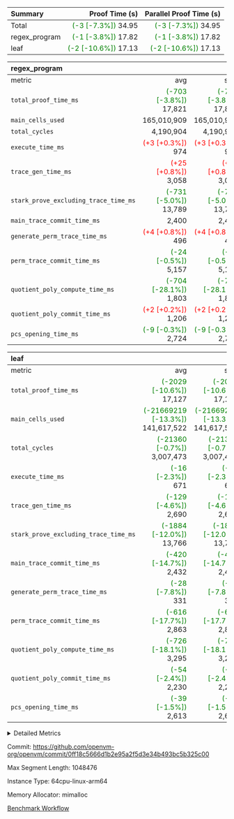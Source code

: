 | Summary | Proof Time (s) | Parallel Proof Time (s) |
|:---|---:|---:|
| Total | <span style='color: green'>(-3 [-7.3%])</span> 34.95 | <span style='color: green'>(-3 [-7.3%])</span> 34.95 |
| regex_program | <span style='color: green'>(-1 [-3.8%])</span> 17.82 | <span style='color: green'>(-1 [-3.8%])</span> 17.82 |
| leaf | <span style='color: green'>(-2 [-10.6%])</span> 17.13 | <span style='color: green'>(-2 [-10.6%])</span> 17.13 |


| regex_program |||||
|:---|---:|---:|---:|---:|
|metric|avg|sum|max|min|
| `total_proof_time_ms ` | <span style='color: green'>(-703 [-3.8%])</span> 17,821 | <span style='color: green'>(-703 [-3.8%])</span> 17,821 | <span style='color: green'>(-703 [-3.8%])</span> 17,821 | <span style='color: green'>(-703 [-3.8%])</span> 17,821 |
| `main_cells_used     ` |  165,010,909 |  165,010,909 |  165,010,909 |  165,010,909 |
| `total_cycles        ` |  4,190,904 |  4,190,904 |  4,190,904 |  4,190,904 |
| `execute_time_ms     ` | <span style='color: red'>(+3 [+0.3%])</span> 974 | <span style='color: red'>(+3 [+0.3%])</span> 974 | <span style='color: red'>(+3 [+0.3%])</span> 974 | <span style='color: red'>(+3 [+0.3%])</span> 974 |
| `trace_gen_time_ms   ` | <span style='color: red'>(+25 [+0.8%])</span> 3,058 | <span style='color: red'>(+25 [+0.8%])</span> 3,058 | <span style='color: red'>(+25 [+0.8%])</span> 3,058 | <span style='color: red'>(+25 [+0.8%])</span> 3,058 |
| `stark_prove_excluding_trace_time_ms` | <span style='color: green'>(-731 [-5.0%])</span> 13,789 | <span style='color: green'>(-731 [-5.0%])</span> 13,789 | <span style='color: green'>(-731 [-5.0%])</span> 13,789 | <span style='color: green'>(-731 [-5.0%])</span> 13,789 |
| `main_trace_commit_time_ms` |  2,400 |  2,400 |  2,400 |  2,400 |
| `generate_perm_trace_time_ms` | <span style='color: red'>(+4 [+0.8%])</span> 496 | <span style='color: red'>(+4 [+0.8%])</span> 496 | <span style='color: red'>(+4 [+0.8%])</span> 496 | <span style='color: red'>(+4 [+0.8%])</span> 496 |
| `perm_trace_commit_time_ms` | <span style='color: green'>(-24 [-0.5%])</span> 5,157 | <span style='color: green'>(-24 [-0.5%])</span> 5,157 | <span style='color: green'>(-24 [-0.5%])</span> 5,157 | <span style='color: green'>(-24 [-0.5%])</span> 5,157 |
| `quotient_poly_compute_time_ms` | <span style='color: green'>(-704 [-28.1%])</span> 1,803 | <span style='color: green'>(-704 [-28.1%])</span> 1,803 | <span style='color: green'>(-704 [-28.1%])</span> 1,803 | <span style='color: green'>(-704 [-28.1%])</span> 1,803 |
| `quotient_poly_commit_time_ms` | <span style='color: red'>(+2 [+0.2%])</span> 1,206 | <span style='color: red'>(+2 [+0.2%])</span> 1,206 | <span style='color: red'>(+2 [+0.2%])</span> 1,206 | <span style='color: red'>(+2 [+0.2%])</span> 1,206 |
| `pcs_opening_time_ms ` | <span style='color: green'>(-9 [-0.3%])</span> 2,724 | <span style='color: green'>(-9 [-0.3%])</span> 2,724 | <span style='color: green'>(-9 [-0.3%])</span> 2,724 | <span style='color: green'>(-9 [-0.3%])</span> 2,724 |

| leaf |||||
|:---|---:|---:|---:|---:|
|metric|avg|sum|max|min|
| `total_proof_time_ms ` | <span style='color: green'>(-2029 [-10.6%])</span> 17,127 | <span style='color: green'>(-2029 [-10.6%])</span> 17,127 | <span style='color: green'>(-2029 [-10.6%])</span> 17,127 | <span style='color: green'>(-2029 [-10.6%])</span> 17,127 |
| `main_cells_used     ` | <span style='color: green'>(-21669219 [-13.3%])</span> 141,617,522 | <span style='color: green'>(-21669219 [-13.3%])</span> 141,617,522 | <span style='color: green'>(-21669219 [-13.3%])</span> 141,617,522 | <span style='color: green'>(-21669219 [-13.3%])</span> 141,617,522 |
| `total_cycles        ` | <span style='color: green'>(-21360 [-0.7%])</span> 3,007,473 | <span style='color: green'>(-21360 [-0.7%])</span> 3,007,473 | <span style='color: green'>(-21360 [-0.7%])</span> 3,007,473 | <span style='color: green'>(-21360 [-0.7%])</span> 3,007,473 |
| `execute_time_ms     ` | <span style='color: green'>(-16 [-2.3%])</span> 671 | <span style='color: green'>(-16 [-2.3%])</span> 671 | <span style='color: green'>(-16 [-2.3%])</span> 671 | <span style='color: green'>(-16 [-2.3%])</span> 671 |
| `trace_gen_time_ms   ` | <span style='color: green'>(-129 [-4.6%])</span> 2,690 | <span style='color: green'>(-129 [-4.6%])</span> 2,690 | <span style='color: green'>(-129 [-4.6%])</span> 2,690 | <span style='color: green'>(-129 [-4.6%])</span> 2,690 |
| `stark_prove_excluding_trace_time_ms` | <span style='color: green'>(-1884 [-12.0%])</span> 13,766 | <span style='color: green'>(-1884 [-12.0%])</span> 13,766 | <span style='color: green'>(-1884 [-12.0%])</span> 13,766 | <span style='color: green'>(-1884 [-12.0%])</span> 13,766 |
| `main_trace_commit_time_ms` | <span style='color: green'>(-420 [-14.7%])</span> 2,432 | <span style='color: green'>(-420 [-14.7%])</span> 2,432 | <span style='color: green'>(-420 [-14.7%])</span> 2,432 | <span style='color: green'>(-420 [-14.7%])</span> 2,432 |
| `generate_perm_trace_time_ms` | <span style='color: green'>(-28 [-7.8%])</span> 331 | <span style='color: green'>(-28 [-7.8%])</span> 331 | <span style='color: green'>(-28 [-7.8%])</span> 331 | <span style='color: green'>(-28 [-7.8%])</span> 331 |
| `perm_trace_commit_time_ms` | <span style='color: green'>(-616 [-17.7%])</span> 2,863 | <span style='color: green'>(-616 [-17.7%])</span> 2,863 | <span style='color: green'>(-616 [-17.7%])</span> 2,863 | <span style='color: green'>(-616 [-17.7%])</span> 2,863 |
| `quotient_poly_compute_time_ms` | <span style='color: green'>(-726 [-18.1%])</span> 3,295 | <span style='color: green'>(-726 [-18.1%])</span> 3,295 | <span style='color: green'>(-726 [-18.1%])</span> 3,295 | <span style='color: green'>(-726 [-18.1%])</span> 3,295 |
| `quotient_poly_commit_time_ms` | <span style='color: green'>(-54 [-2.4%])</span> 2,230 | <span style='color: green'>(-54 [-2.4%])</span> 2,230 | <span style='color: green'>(-54 [-2.4%])</span> 2,230 | <span style='color: green'>(-54 [-2.4%])</span> 2,230 |
| `pcs_opening_time_ms ` | <span style='color: green'>(-39 [-1.5%])</span> 2,613 | <span style='color: green'>(-39 [-1.5%])</span> 2,613 | <span style='color: green'>(-39 [-1.5%])</span> 2,613 | <span style='color: green'>(-39 [-1.5%])</span> 2,613 |



<details>
<summary>Detailed Metrics</summary>

| group | num_segments | keygen_time_ms | commit_exe_time_ms |
| --- | --- | --- | --- |
| regex_program | 1 | 639 | 41 | 

| group | air_name | quotient_deg | interactions | constraints |
| --- | --- | --- | --- | --- |
| leaf | AccessAdapterAir<2> | 4 | 5 | 12 | 
| leaf | AccessAdapterAir<4> | 4 | 5 | 12 | 
| leaf | AccessAdapterAir<8> | 4 | 5 | 12 | 
| leaf | FriReducedOpeningAir | 4 | 31 | 53 | 
| leaf | NativePoseidon2Air<BabyBearParameters>, 1> | 4 | 176 | 590 | 
| leaf | PhantomAir | 4 | 3 | 4 | 
| leaf | ProgramAir | 1 | 1 | 4 | 
| leaf | VariableRangeCheckerAir | 1 | 1 | 4 | 
| leaf | VmAirWrapper<BranchNativeAdapterAir, BranchEqualCoreAir<1> | 2 | 11 | 23 | 
| leaf | VmAirWrapper<JalNativeAdapterAir, JalCoreAir> | 4 | 7 | 6 | 
| leaf | VmAirWrapper<NativeAdapterAir<2, 0>, PublicValuesCoreAir> | 4 | 11 | 23 | 
| leaf | VmAirWrapper<NativeAdapterAir<2, 1>, FieldArithmeticCoreAir> | 4 | 15 | 23 | 
| leaf | VmAirWrapper<NativeLoadStoreAdapterAir<1>, NativeLoadStoreCoreAir<1> | 4 | 15 | 20 | 
| leaf | VmAirWrapper<NativeLoadStoreAdapterAir<4>, NativeLoadStoreCoreAir<4> | 4 | 15 | 20 | 
| leaf | VmAirWrapper<NativeVectorizedAdapterAir<4>, FieldExtensionCoreAir> | 4 | 15 | 23 | 
| leaf | VmConnectorAir | 4 | 3 | 8 | 
| leaf | VolatileBoundaryAir | 4 | 4 | 16 | 
| regex_program | AccessAdapterAir<16> | 2 | 5 | 14 | 
| regex_program | AccessAdapterAir<2> | 2 | 5 | 14 | 
| regex_program | AccessAdapterAir<32> | 2 | 5 | 14 | 
| regex_program | AccessAdapterAir<4> | 2 | 5 | 14 | 
| regex_program | AccessAdapterAir<64> | 2 | 5 | 14 | 
| regex_program | AccessAdapterAir<8> | 2 | 5 | 14 | 
| regex_program | BitwiseOperationLookupAir<8> | 2 | 2 | 4 | 
| regex_program | KeccakVmAir | 2 | 321 | 4,571 | 
| regex_program | MemoryMerkleAir<8> | 2 | 4 | 40 | 
| regex_program | PersistentBoundaryAir<8> | 2 | 3 | 6 | 
| regex_program | PhantomAir | 2 | 3 | 5 | 
| regex_program | Poseidon2PeripheryAir<BabyBearParameters>, 1> | 2 | 1 | 286 | 
| regex_program | ProgramAir | 1 | 1 | 4 | 
| regex_program | RangeTupleCheckerAir<2> | 1 | 1 | 4 | 
| regex_program | VariableRangeCheckerAir | 1 | 1 | 4 | 
| regex_program | VmAirWrapper<Rv32BaseAluAdapterAir, BaseAluCoreAir<4, 8> | 2 | 19 | 43 | 
| regex_program | VmAirWrapper<Rv32BaseAluAdapterAir, LessThanCoreAir<4, 8> | 2 | 17 | 39 | 
| regex_program | VmAirWrapper<Rv32BaseAluAdapterAir, ShiftCoreAir<4, 8> | 2 | 23 | 90 | 
| regex_program | VmAirWrapper<Rv32BranchAdapterAir, BranchEqualCoreAir<4> | 2 | 11 | 25 | 
| regex_program | VmAirWrapper<Rv32BranchAdapterAir, BranchLessThanCoreAir<4, 8> | 2 | 13 | 41 | 
| regex_program | VmAirWrapper<Rv32CondRdWriteAdapterAir, Rv32JalLuiCoreAir> | 2 | 10 | 22 | 
| regex_program | VmAirWrapper<Rv32HintStoreAdapterAir, Rv32HintStoreCoreAir> | 2 | 15 | 17 | 
| regex_program | VmAirWrapper<Rv32JalrAdapterAir, Rv32JalrCoreAir> | 2 | 16 | 20 | 
| regex_program | VmAirWrapper<Rv32LoadStoreAdapterAir, LoadSignExtendCoreAir<4, 8> | 2 | 18 | 33 | 
| regex_program | VmAirWrapper<Rv32LoadStoreAdapterAir, LoadStoreCoreAir<4> | 2 | 17 | 38 | 
| regex_program | VmAirWrapper<Rv32MultAdapterAir, DivRemCoreAir<4, 8> | 2 | 25 | 88 | 
| regex_program | VmAirWrapper<Rv32MultAdapterAir, MulHCoreAir<4, 8> | 2 | 24 | 38 | 
| regex_program | VmAirWrapper<Rv32MultAdapterAir, MultiplicationCoreAir<4, 8> | 2 | 19 | 26 | 
| regex_program | VmAirWrapper<Rv32RdWriteAdapterAir, Rv32AuipcCoreAir> | 2 | 11 | 15 | 
| regex_program | VmConnectorAir | 2 | 3 | 9 | 

| group | air_name | idx | rows | prep_cols | perm_cols | main_cols | cells |
| --- | --- | --- | --- | --- | --- | --- | --- |
| leaf | AccessAdapterAir<2> | 0 | 1,048,576 |  | 16 | 11 | 28,311,552 | 
| leaf | AccessAdapterAir<4> | 0 | 524,288 |  | 16 | 13 | 15,204,352 | 
| leaf | AccessAdapterAir<8> | 0 | 512 |  | 16 | 17 | 16,896 | 
| leaf | FriReducedOpeningAir | 0 | 1,048,576 |  | 36 | 26 | 65,011,712 | 
| leaf | NativePoseidon2Air<BabyBearParameters>, 1> | 0 | 65,536 |  | 356 | 399 | 49,479,680 | 
| leaf | PhantomAir | 0 | 32,768 |  | 8 | 6 | 458,752 | 
| leaf | ProgramAir | 0 | 262,144 |  | 8 | 10 | 4,718,592 | 
| leaf | VariableRangeCheckerAir | 0 | 262,144 | 2 | 8 | 1 | 2,359,296 | 
| leaf | VmAirWrapper<BranchNativeAdapterAir, BranchEqualCoreAir<1> | 0 | 1,048,576 |  | 28 | 23 | 53,477,376 | 
| leaf | VmAirWrapper<JalNativeAdapterAir, JalCoreAir> | 0 | 65,536 |  | 12 | 10 | 1,441,792 | 
| leaf | VmAirWrapper<NativeAdapterAir<2, 0>, PublicValuesCoreAir> | 0 | 64 |  | 16 | 23 | 2,496 | 
| leaf | VmAirWrapper<NativeAdapterAir<2, 1>, FieldArithmeticCoreAir> | 0 | 2,097,152 |  | 20 | 30 | 104,857,600 | 
| leaf | VmAirWrapper<NativeLoadStoreAdapterAir<1>, NativeLoadStoreCoreAir<1> | 0 | 1,048,576 |  | 36 | 25 | 63,963,136 | 
| leaf | VmAirWrapper<NativeLoadStoreAdapterAir<4>, NativeLoadStoreCoreAir<4> | 0 | 65,536 |  | 36 | 34 | 4,587,520 | 
| leaf | VmAirWrapper<NativeVectorizedAdapterAir<4>, FieldExtensionCoreAir> | 0 | 131,072 |  | 20 | 40 | 7,864,320 | 
| leaf | VmConnectorAir | 0 | 2 | 1 | 8 | 4 | 24 | 
| leaf | VolatileBoundaryAir | 0 | 1,048,576 |  | 8 | 11 | 19,922,944 | 

| group | air_name | segment | rows | prep_cols | perm_cols | main_cols | cells |
| --- | --- | --- | --- | --- | --- | --- | --- |
| regex_program | AccessAdapterAir<2> | 0 | 64 |  | 24 | 11 | 2,240 | 
| regex_program | AccessAdapterAir<4> | 0 | 32 |  | 24 | 13 | 1,184 | 
| regex_program | AccessAdapterAir<8> | 0 | 131,072 |  | 24 | 17 | 5,373,952 | 
| regex_program | BitwiseOperationLookupAir<8> | 0 | 65,536 | 3 | 8 | 2 | 655,360 | 
| regex_program | KeccakVmAir | 0 | 32 |  | 1,288 | 3,164 | 142,464 | 
| regex_program | MemoryMerkleAir<8> | 0 | 131,072 |  | 20 | 32 | 6,815,744 | 
| regex_program | PersistentBoundaryAir<8> | 0 | 131,072 |  | 12 | 20 | 4,194,304 | 
| regex_program | PhantomAir | 0 | 512 |  | 12 | 6 | 9,216 | 
| regex_program | Poseidon2PeripheryAir<BabyBearParameters>, 1> | 0 | 16,384 |  | 8 | 300 | 5,046,272 | 
| regex_program | ProgramAir | 0 | 131,072 |  | 8 | 10 | 2,359,296 | 
| regex_program | RangeTupleCheckerAir<2> | 0 | 524,288 | 2 | 8 | 1 | 4,718,592 | 
| regex_program | VariableRangeCheckerAir | 0 | 262,144 | 2 | 8 | 1 | 2,359,296 | 
| regex_program | VmAirWrapper<Rv32BaseAluAdapterAir, BaseAluCoreAir<4, 8> | 0 | 2,097,152 |  | 80 | 36 | 243,269,632 | 
| regex_program | VmAirWrapper<Rv32BaseAluAdapterAir, LessThanCoreAir<4, 8> | 0 | 65,536 |  | 40 | 37 | 5,046,272 | 
| regex_program | VmAirWrapper<Rv32BaseAluAdapterAir, ShiftCoreAir<4, 8> | 0 | 262,144 |  | 52 | 53 | 27,525,120 | 
| regex_program | VmAirWrapper<Rv32BranchAdapterAir, BranchEqualCoreAir<4> | 0 | 524,288 |  | 48 | 26 | 38,797,312 | 
| regex_program | VmAirWrapper<Rv32BranchAdapterAir, BranchLessThanCoreAir<4, 8> | 0 | 262,144 |  | 56 | 32 | 23,068,672 | 
| regex_program | VmAirWrapper<Rv32CondRdWriteAdapterAir, Rv32JalLuiCoreAir> | 0 | 131,072 |  | 44 | 18 | 8,126,464 | 
| regex_program | VmAirWrapper<Rv32HintStoreAdapterAir, Rv32HintStoreCoreAir> | 0 | 16,384 |  | 36 | 26 | 1,015,808 | 
| regex_program | VmAirWrapper<Rv32JalrAdapterAir, Rv32JalrCoreAir> | 0 | 131,072 |  | 36 | 28 | 8,388,608 | 
| regex_program | VmAirWrapper<Rv32LoadStoreAdapterAir, LoadSignExtendCoreAir<4, 8> | 0 | 1,024 |  | 76 | 35 | 113,664 | 
| regex_program | VmAirWrapper<Rv32LoadStoreAdapterAir, LoadStoreCoreAir<4> | 0 | 2,097,152 |  | 72 | 40 | 234,881,024 | 
| regex_program | VmAirWrapper<Rv32MultAdapterAir, DivRemCoreAir<4, 8> | 0 | 128 |  | 104 | 57 | 20,608 | 
| regex_program | VmAirWrapper<Rv32MultAdapterAir, MulHCoreAir<4, 8> | 0 | 256 |  | 100 | 39 | 35,584 | 
| regex_program | VmAirWrapper<Rv32MultAdapterAir, MultiplicationCoreAir<4, 8> | 0 | 65,536 |  | 80 | 31 | 7,274,496 | 
| regex_program | VmAirWrapper<Rv32RdWriteAdapterAir, Rv32AuipcCoreAir> | 0 | 65,536 |  | 28 | 21 | 3,211,264 | 
| regex_program | VmConnectorAir | 0 | 2 | 1 | 12 | 4 | 32 | 

| group | idx | trace_gen_time_ms | total_proof_time_ms | total_cycles | total_cells | stark_prove_excluding_trace_time_ms | quotient_poly_compute_time_ms | quotient_poly_commit_time_ms | perm_trace_commit_time_ms | pcs_opening_time_ms | main_trace_commit_time_ms | main_cells_used | generate_perm_trace_time_ms | execute_time_ms |
| --- | --- | --- | --- | --- | --- | --- | --- | --- | --- | --- | --- | --- | --- | --- |
| leaf | 0 | 2,690 | 17,127 | 3,007,473 | 421,678,040 | 13,766 | 3,295 | 2,230 | 2,863 | 2,613 | 2,432 | 141,617,522 | 331 | 671 | 

| group | segment | trace_gen_time_ms | total_proof_time_ms | total_cycles | total_cells | stark_prove_excluding_trace_time_ms | quotient_poly_compute_time_ms | quotient_poly_commit_time_ms | perm_trace_commit_time_ms | pcs_opening_time_ms | main_trace_commit_time_ms | main_cells_used | generate_perm_trace_time_ms | execute_time_ms |
| --- | --- | --- | --- | --- | --- | --- | --- | --- | --- | --- | --- | --- | --- | --- |
| regex_program | 0 | 3,058 | 17,821 | 4,190,904 | 632,452,480 | 13,789 | 1,803 | 1,206 | 5,157 | 2,724 | 2,400 | 165,010,909 | 496 | 974 | 

</details>


Commit: https://github.com/openvm-org/openvm/commit/0ff18c5666d1b2e95a2f5d3e34b493bc5b325c00

Max Segment Length: 1048476

Instance Type: 64cpu-linux-arm64

Memory Allocator: mimalloc

[Benchmark Workflow](https://github.com/openvm-org/openvm/actions/runs/12925066953)
